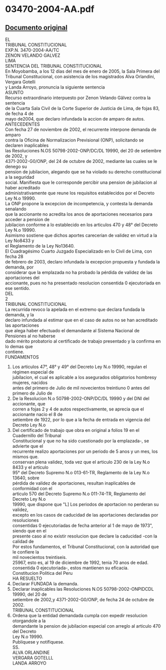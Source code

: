 
03470-2004-AA.pdf
=================
  
[Documento original](https://tc.gob.pe/jurisprudencia/2005/03470-2004-AA.pdf)  
---  
EL  
TRIBUNAL CONSTITUCIONAL  
EXP.N. 3470-2004-AA/TC  
ZENON VELANDO GALVEZ  
LIMA  
SENTENCIA DEL TRIBUNAL CONSTITUCIONAL  
En Moyobamba, a los 12 dias del mes de enero de 2005, la Sala Primera del  
Tribunal Constitucional, con asistencia de los magistrados Alva Orlandini, Vergara Gotelli  
y Landa Arroyo, pronuncia la siguiente sentencia  
ASUNTO  
Recurso extraordinario interpuesto por Zenon Velando Gâlvez contra la sentencia  
de la Cuarta Sala Civil de la Corte Superior de Justicia de Lima, de fojas 83, de fecha 4 de  
mayo de2004, que declaro infundada la accion de amparo de autos.  
ANTECEDENTES  
Con fecha 27 de noviembre de 2002, el recurrente interpone demanda de amparo  
contra la Oficina de Normalizacion Previsional (ONP), solicitando se declaren inaplicables  
las Resoluciones N.OS 50798-2002-ONP/DC/DL 19990, del 20 de setiembre de 2002, y  
4371-2002-G0/ONP, del 24 de octubre de 2002, mediante las cuales se le denego su  
pension de jubilacion, alegando que se ha violado su derecho constitucional a la seguridad  
social. Manifiesta que le corresponde percibir una pension de jubilacion al haber acreditado  
administrativamente que reune los requisitos establecidos por el Decreto Ley N.o 19990.  
La ONP propone la excepcion de incompetencia, y contesta la demanda senalando  
que la accionante no acredita los anos de aportaciones necesarios para acceder a pension de  
jubilacion conforme a lo establecido en los articulos 470 y 48° del Decreto Ley N.o 19990.  
Asimismo sostiene que dichos aportes carecerian de validez en virtud a la Ley No8433 y  
el Reglamento de la Ley No13640.  
El Cuadragésimo Cuarto Juzgado Especializado en lo Civil de Lima, con fecha 28  
de febrero de 2003, declaro infundada la excepcion propuesta y fundada la demanda, por  
considerar que la emplazada no ha probado la pérdida de validez de las aportaciones del  
accionante, pues no ha presentado resolucion consentida 0 ejecutoriada en ese sentido.  
DEL  
2  
TRIBUNAL CONSTITUCIONAL  
La recurrida revoco la apelada en el extremo que declara fundada la demanda, y la  
declaro infundada al estimar que en el caso de autos no se han acreditado las aportaciones  
que alega haber efectuado el demandante al Sistema Nacional de Pensiones al no haberse  
dado mérito probatorio al certificado de trabajo presentado y la confirma en lo demas que  
contiene.  
FUNDAMENTOS  
1. Los articulos 47°, 48° y 49° del Decreto Ley N.o 19990, regulan el régimen especial de  
jubilacion, el cual es aplicable a los asegurados obligatorios hombresy mujeres, nacidos  
antes del primero de Julio de mil novecientos treintiuno 0 antes del primero de Julio de  
2. De la Resolucion N.o 50798-2002-ONP/DC/DL 19990 y del DNI del accionante, que  
corren a fojas 2 y 4 de autos respectivamente, se aprecia que el accionante nacio el 8 de  
setiembre de 1922, por lo que a la fecha de entrada en vigencia del Decreto Ley N.o  
3. Del certificado de trabajo que obra en original a folios 19 en el Cuadernillo del Tribunal  
Constitucional y que no ha sido cuestionado por la emplazada-, se advierte que el  
recurrente realizo aportaciones por un periodo de 5 anos y un mes, los mismos que.  
conservan plena validez, toda vez que el articulo 230 de la Ley N.o 8433 y el articulo  
95° del Decreto Supremo N.o 013-61-TR, Reglamento de la Ley N.o 13640, sobre  
pérdida de validez de aportaciones, resultan inaplicables de conformidad con el  
articulo 570 del Decreto Supremo N.o 011-74-TR, Reglamento del Decreto Ley N.o  
19990, que dispone que "L] Los periodos de aportacion no perderan su validez,  
excepto en los casos de caducidad de las aportaciones declaradas por resoluciones  
consentidas 0 ejecutoriadas de fecha anterior al 1 de mayo de 1973", siendo que en el  
presente caso al no existir resolucion que declare la caducidad -con la calidad de  
Por estos fundamentos, el Tribunal Constitucional, con la autoridad que le confiere la  
mil novecientos treintiseis.  
25967, esto es, al 19 de diciembre de 1992, tenia 70 anos de edad.  
consentida 0 ejecutoriada-, estos mantienen su eficacia.  
Constitucion Politica del Peru  
HA RESUELTO  
1. Declarar FUNDADA la demanda.  
2. Declarar inaplicables las Resoluciones N.OS 50798-2002-ONPIDCDL 19990, del 20 de  
setiembre de 2002,y 4371-2002-G0/ONP, de fecha 24 de octubre de 2002.  
TRIBUNAL CONSTITUCIONAL  
3. Ordena que la entidad demandada cumpla con expedir resolucion otorgandole a la  
demandante la pension de jubilacion especial con arreglo al articulo 470 del Decreto  
Ley N.o 19990.  
Publiquese y notifiquese.  
SS.  
ALVA ORLANDINE  
VERGARA GOTELLL  
LANDA ARROYO